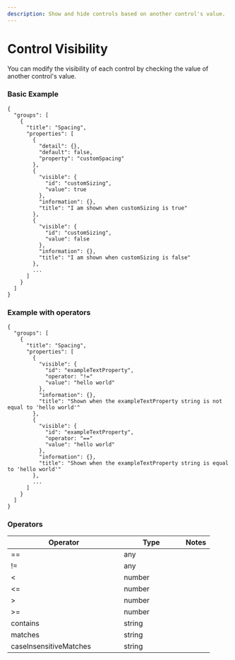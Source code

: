```yaml
---
description: Show and hide controls based on another control's value.
---
```


# Control Visibility

You can modify the visibility of each control by checking the value of another control's value.

### Basic Example

```
{
  "groups": [
    {
      "title": "Spacing",
      "properties": [
        {
          "detail": {},
          "default": false,
          "property": "customSpacing"
        },
        {
          "visible": {
            "id": "customSizing",
            "value": true
          },
          "information": {},
          "title": "I am shown when customSizing is true"
        },
        {
          "visible": {
            "id": "customSizing",
            "value": false
          },
          "information": {},
          "title": "I am shown when customSizing is false"
        },
        ...
      ]
    }
  ]
}
```

### Example with operators

```
{
  "groups": [
    {
      "title": "Spacing",
      "properties": [
        {
          "visible": {
            "id": "exampleTextProperty",
            "operator: "!="
            "value": "hello world"
          },
          "information": {},
          "title": "Shown when the exampleTextProperty string is not equal to 'hello world'"
        },
        {
          "visible": {
            "id": "exampleTextProperty",
            "operator: "=="
            "value": "hello world"
          },
          "information": {},
          "title": "Shown when the exampleTextProperty string is equal to 'hello world'"
        },
        ...
      ]
    }
  ]
}
```

### Operators

<table><thead><tr><th width="240">Operator</th><th width="124.33333333333331">Type</th><th>Notes</th></tr></thead><tbody><tr><td>==</td><td>any</td><td></td></tr><tr><td>!=</td><td>any</td><td></td></tr><tr><td>&#x3C;</td><td>number</td><td></td></tr><tr><td>&#x3C;=</td><td>number</td><td></td></tr><tr><td>></td><td>number</td><td></td></tr><tr><td>>=</td><td>number</td><td></td></tr><tr><td>contains</td><td>string</td><td></td></tr><tr><td>matches</td><td>string</td><td></td></tr><tr><td>caseInsensitiveMatches</td><td>string</td><td></td></tr></tbody></table>
